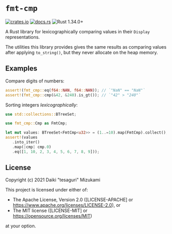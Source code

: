 # `fmt-cmp`

[![crates.io](https://img.shields.io/crates/v/fmt-cmp.svg)](https://crates.io/crates/fmt-cmp)
[![docs.rs](https://docs.rs/fmt-cmp/badge.svg)](https://docs.rs/fmt-cmp/)
![Rust 1.34.0+](https://img.shields.io/badge/rust-1.34.0%2B-blue.svg)

A Rust library for lexicographically comparing values in their `Display`
representations.

The utilities this library provides gives the same results as comparing values
after applying `to_string()`, but they never allocate on the heap memory.

<!-- TODO: Overview -->

## Examples

Compare digits of numbers:

```rust
assert!(fmt_cmp::eq(f64::NAN, f64::NAN)); // `"NaN" == "NaN"`
assert!(fmt_cmp::cmp(&42, &240).is_gt()); // `"42" > "240"`
```

Sorting integers _lexicographically_:

```rust
use std::collections::BTreeSet;

use fmt_cmp::Cmp as FmtCmp;

let mut values: BTreeSet<FmtCmp<u32>> = (1..=10).map(FmtCmp).collect();
assert!(values
   .into_iter()
   .map(|cmp| cmp.0)
   .eq([1, 10, 2, 3, 4, 5, 6, 7, 8, 9]));
```

## License

Copyright (c) 2021 Daiki "tesaguri" Mizukami

This project is licensed under either of:

- The Apache License, Version 2.0 ([LICENSE-APACHE] or <https://www.apache.org/licenses/LICENSE-2.0>), or
- The MIT license ([LICENSE-MIT] or <https://opensource.org/licenses/MIT>)

at your option.
